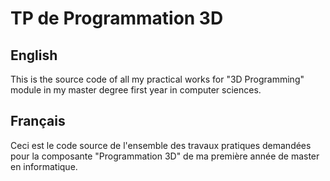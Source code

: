 # TP de Programmation 3D

## English

This is the source code of all my practical works for "3D Programming" module in my master degree first year in computer sciences.

## Français

Ceci est le code source de l'ensemble des travaux pratiques demandées pour la composante "Programmation 3D" de ma première année de master en informatique.
